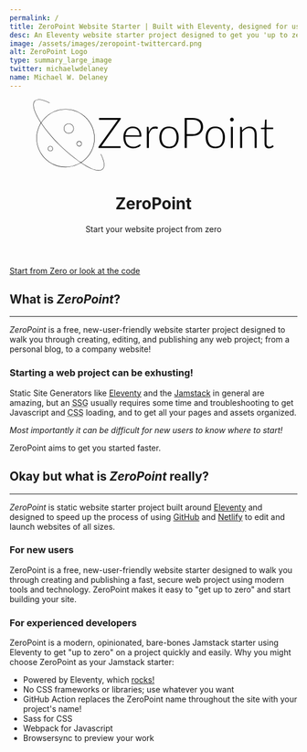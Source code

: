 ```yaml
---
permalink: /
title: ZeroPoint Website Starter | Built with Eleventy, designed for use with Netlify
desc: An Eleventy website starter project designed to get you 'up to zero' and able to start working quickly. Designed for new users and professionals alike!
image: /assets/images/zeropoint-twittercard.png
alt: ZeroPoint Logo
type: summary_large_image
twitter: michaelwdelaney
name: Michael W. Delaney
---
```

<header>
  <figure class="logo">
    <svg xmlns="http://www.w3.org/2000/svg" viewBox="0 0 486.1 146.7" xml:space="preserve">
      <linearGradient id="ZeroPointGradient">
        <stop offset="10%" stop-color="#7950f2" />
        <stop offset="90%" stop-color="#f783ac" />
      </linearGradient>
      <path d="M66.5 21.8c31.8 0 57.7 25.9 57.7 57.7 0 20.5-10.7 38.5-26.8 48.7.2.2.4.3.7.4 16.2-10.4 26.9-28.5 26.9-49.1 0-32.2-26.2-58.4-58.4-58.4-20.7 0-38.8 10.8-49.2 27 .1.2.3.4.4.7 10.2-16.2 28.2-27 48.7-27zm0 115.3c-31.8 0-57.7-25.9-57.7-57.7 0-11 3.5-21.9 8.9-30.7-.1-.2-.3-.4-.4-.7-5.5 8.9-9.2 20.1-9.2 31.4 0 32.2 26.2 58.4 58.4 58.4 11.3 0 22.5-3.7 31.5-9.3-.2-.1-.4-.3-.7-.4-8.7 5.5-19.7 9-30.8 9zm270.7-93.5c-3.6-3.1-8.9-4.6-16-4.6h-15.6v60.3h4.4V75h11.2c3.3 0 6.3-.4 8.9-1.3s4.9-2.1 6.7-3.8c1.8-1.6 3.3-3.5 4.3-5.7s1.5-4.6 1.5-7.3c0-5.8-1.8-10.2-5.4-13.3zm-.2 19.1c-.8 1.8-1.9 3.3-3.4 4.6s-3.2 2.3-5.3 3.1c-2.1.7-4.5 1.1-7.1 1.1H310V42.4h11.2c5.7 0 9.9 1.3 12.7 3.8s4.3 6.1 4.3 10.7c0 2-.4 4-1.2 5.8zm44.4-.6c-1.6-1.9-3.7-3.4-6.1-4.4s-5.1-1.6-8.2-1.6-5.8.5-8.2 1.6c-2.4 1-4.4 2.5-6.1 4.4-1.7 1.9-2.9 4.2-3.8 6.9-.9 2.7-1.3 5.7-1.3 9s.4 6.3 1.3 9 2.1 5 3.8 6.9c1.7 1.9 3.7 3.4 6.1 4.4s5.1 1.5 8.2 1.5 5.8-.5 8.2-1.5 4.4-2.5 6.1-4.4c1.6-1.9 2.9-4.2 3.8-6.9.9-2.7 1.3-5.7 1.3-9s-.4-6.3-1.3-9-2.2-5-3.8-6.9zm0 23.6c-.6 2.3-1.6 4.2-2.8 5.9-1.3 1.6-2.8 2.9-4.7 3.7-1.9.9-4.1 1.3-6.6 1.3s-4.7-.4-6.6-1.3-3.5-2.1-4.7-3.7-2.2-3.6-2.9-5.9c-.6-2.3-1-4.9-1-7.7s.3-5.4 1-7.7c.6-2.3 1.6-4.3 2.9-5.9 1.3-1.6 2.8-2.9 4.7-3.8 1.9-.9 4.1-1.3 6.6-1.3s4.7.4 6.6 1.3c1.9.9 3.5 2.1 4.7 3.8 1.3 1.6 2.2 3.6 2.8 5.9.6 2.3.9 4.9.9 7.7 0 2.9-.3 5.4-.9 7.7zM213.8 61c-1.5-1.6-3.3-2.8-5.3-3.6s-4.3-1.2-6.7-1.2c-3 0-5.7.5-8.1 1.6-2.4 1.1-4.4 2.5-6 4.4s-2.9 4.1-3.8 6.7c-.9 2.6-1.3 5.4-1.3 8.4 0 3.6.5 6.8 1.4 9.6.9 2.8 2.2 5.2 3.9 7.1s3.8 3.4 6.1 4.4c2.4 1 5 1.5 7.9 1.5 1.6 0 3.2-.2 4.8-.5s3.1-.7 4.4-1.3c1.4-.5 2.6-1.2 3.8-1.9 1.1-.7 2-1.5 2.7-2.4l-1.1-1.4c-.2-.3-.5-.4-.9-.4-.3 0-.7.2-1.4.7-.6.5-1.5 1-2.5 1.6-1.1.6-2.4 1.1-3.9 1.6-1.6.5-3.4.7-5.5.7-2.4 0-4.5-.4-6.5-1.2-1.9-.8-3.6-2.1-4.9-3.7-1.4-1.6-2.4-3.7-3.2-6.1-.7-2.4-1.1-5.2-1.1-8.4v-.8h30.9c.4 0 .7-.1.9-.3s.3-.7.3-1.3c0-3-.4-5.6-1.3-7.9-.9-2.4-2.1-4.3-3.6-5.9zm-26.9 12.8c.3-2.2.8-4.2 1.5-6 .8-1.8 1.8-3.3 3-4.6 1.3-1.3 2.8-2.3 4.5-2.9 1.7-.7 3.7-1 5.9-1 1.9 0 3.7.3 5.3 1s3 1.6 4.2 2.9c1.2 1.3 2.1 2.8 2.7 4.6.6 1.8 1 3.8 1 6.1l-28.1-.1zm60-17.7c-1.6 0-3.1.2-4.5.7s-2.6 1.2-3.7 2.2c-1.1.9-2.1 2.1-2.9 3.4-.8 1.4-1.6 2.9-2.2 4.6l-.3-8.9c-.1-.5-.2-.8-.4-1s-.5-.3-1-.3h-2.2v42.4h4.1V71.8c.6-1.9 1.3-3.6 2.1-5.1s1.6-2.7 2.6-3.7 2.1-1.7 3.4-2.2c1.3-.5 2.7-.7 4.4-.7 1.1 0 2.1.1 2.8.3s1.2.3 1.6.3c.4 0 .7-.2.8-.7l.3-2.8c-.7-.4-1.4-.7-2.3-.8-.9-.2-1.8-.3-2.6-.3zm-109.6 55.3c-.2.1-.3.3-.2.5 7 13.8 8.4 24.4 3.8 29.1-2 2-4.7 3-8.2 3-8.9 0-21.7-6.5-34.7-15.3-.2.1-.4.3-.7.4 13.2 8.9 26.3 15.6 35.3 15.6 3.7 0 6.6-1.1 8.7-3.2 4.9-4.9 3.6-15.6-3.6-29.9 0-.3-.2-.3-.4-.2zM93.9 85.5c-2.9 0-5.2 2.3-5.2 5.2 0 2.9 2.3 5.2 5.2 5.2 2.9 0 5.2-2.3 5.2-5.2.1-2.8-2.3-5.2-5.2-5.2zm0 9.7c-2.5 0-4.5-2-4.5-4.5s2-4.5 4.5-4.5 4.5 2 4.5 4.5-2 4.5-4.5 4.5zm39.8-52.6h37.8l-38.4 53.6c-.1.2-.3.5-.4.7-.1.2-.1.5-.1.8v1.6H177v-3.7h-38.6l38.3-53.4c.4-.6.6-1.2.6-1.7V39h-43.6v3.6zM483 94.2c-.2-.3-.5-.4-.7-.4s-.5.1-.8.4-.8.6-1.3 1-1.2.7-1.9 1c-.7.3-1.6.4-2.6.4-.8 0-1.6-.1-2.3-.4-.7-.3-1.3-.7-1.9-1.2-.5-.5-.9-1.2-1.2-2.1-.3-.8-.4-1.8-.4-3V61.2h13.4v-3h-13.4V42H468c-.3 0-.6.1-.7.3-.2.2-.3.4-.3.7l-1 15.2-7.2.5v1.6c0 .3.1.6.3.7.2.2.5.3.8.3h6.1v29c0 3.3.8 5.8 2.4 7.4s3.8 2.4 6.7 2.4c1.8 0 3.5-.4 5.2-1.1s3-1.7 4.1-2.9l-1.4-1.9zm-36.2-33.7c-1.2-1.4-2.6-2.5-4.4-3.2s-3.8-1.1-6.2-1.1c-3.2 0-6 .7-8.6 2.2s-4.8 3.4-6.8 5.9l-.4-6.4c-.1-.7-.5-1.1-1.2-1.1h-2.3v42.4h4.1V67.4c1.9-2.5 4-4.5 6.4-5.9s5-2.1 7.7-2.1c3.7 0 6.5 1.1 8.3 3.4 1.8 2.3 2.7 5.4 2.7 9.4v27.1h4.1V72.2c0-2.5-.3-4.7-.9-6.7-.5-2-1.4-3.6-2.5-5zm-158.3 1.6c-1.6-1.9-3.7-3.4-6.1-4.4s-5.1-1.6-8.2-1.6c-3 0-5.8.5-8.2 1.6-2.4 1-4.4 2.5-6.1 4.4-1.7 1.9-2.9 4.2-3.8 6.9-.9 2.7-1.3 5.7-1.3 9s.4 6.3 1.3 9 2.1 5 3.8 6.9 3.7 3.4 6.1 4.4 5.1 1.5 8.2 1.5c3 0 5.8-.5 8.2-1.5 2.4-1 4.4-2.5 6.1-4.4 1.6-1.9 2.9-4.2 3.8-6.9.9-2.7 1.3-5.7 1.3-9s-.4-6.3-1.3-9-2.2-5-3.8-6.9zm-.1 23.6c-.6 2.3-1.6 4.2-2.8 5.9-1.3 1.6-2.8 2.9-4.7 3.7-1.9.9-4.1 1.3-6.6 1.3s-4.7-.4-6.6-1.3-3.5-2.1-4.7-3.7c-1.3-1.6-2.2-3.6-2.9-5.9s-1-4.9-1-7.7.3-5.4 1-7.7c.6-2.3 1.6-4.3 2.9-5.9 1.3-1.6 2.8-2.9 4.7-3.8 1.9-.9 4.1-1.3 6.6-1.3s4.7.4 6.6 1.3c1.9.9 3.5 2.1 4.7 3.8 1.3 1.6 2.2 3.6 2.8 5.9.6 2.3.9 4.9.9 7.7.1 2.9-.3 5.4-.9 7.7zm110-28.9h4v42.4h-4V56.8zm-396-44c0-3.4.9-5.9 2.6-7.7C9.7.4 20.3 1.8 34.1 8.9c.2.1.4 0 .5-.2s0-.4-.2-.5C20.1.9 9.5-.4 4.5 4.6c-1.8 1.8-2.8 4.6-2.8 8.2 0 8.6 5.6 21.4 15.2 36 .1-.2.3-.4.4-.7C7.9 33.8 2.4 21.2 2.4 12.8zM36 95.4c-2.8 0-5.1 2.3-5.1 5.1s2.3 5.1 5.1 5.1 5.1-2.3 5.1-5.1-2.3-5.1-5.1-5.1zm0 9.5c-2.4 0-4.4-2-4.4-4.4s2-4.4 4.4-4.4 4.4 2 4.4 4.4-2 4.4-4.4 4.4zM17.3 48.1c-.1.2-.3.4-.4.7 9 13.6 21.9 29.4 36.5 43.9 9.4 9.4 27.1 24.9 44 36.4.2-.1.4-.3.7-.4-16.9-11.5-34.7-27-44.1-36.5-14.7-14.7-27.7-30.5-36.7-44.1zm55.7 2c-5.5 0-10 4.5-10 10s4.5 10 10 10 10-4.5 10-10-4.5-10-10-10zm0 19.3c-5.1 0-9.3-4.2-9.3-9.3s4.2-9.3 9.3-9.3 9.3 4.2 9.3 9.3-4.2 9.3-9.3 9.3zm330.1-29.9c-.3-.3-.7-.6-1.2-.8s-.9-.3-1.5-.3c-.5 0-1 .1-1.4.3-.5.2-.9.5-1.2.8-.3.3-.6.7-.8 1.2s-.3 1-.3 1.5.1 1 .3 1.4c.2.4.5.8.8 1.2.3.3.7.6 1.2.8s.9.3 1.4.3 1-.1 1.5-.3.9-.5 1.2-.8c.3-.3.6-.7.8-1.2.2-.4.3-.9.3-1.4s-.1-1-.3-1.5c-.2-.4-.5-.8-.8-1.2z"/></svg>
  </figure>
  <h1 class="visually-hidden">ZeroPoint</h1>
  <p class="lead">Start your website project from zero</p>
</header>

<section class="get-started">
  <a class="button button-launch" href="https://github.com/MWDelaney/ZeroPoint/generate">
    Start from Zero
  </a>
  <a class="button button-code" href="https://github.com/MWDelaney/ZeroPoint">
    or look at the code
  </a>
</section>

<section class="what">
  <h2>What is <em>ZeroPoint</em>?</h2>
  <hr>
  <p>
    <em>ZeroPoint</em> is a free, new-user-friendly website starter project designed to walk you through creating, editing, and publishing any web project; from a personal blog, to a company website!
  </p>
  <h3>Starting a web project can be exhusting!</h3>
  <p>
    Static Site Generators like <a href="https://11ty.dev">Eleventy</a> and the <a href="https://jamstack.org">Jamstack</a> in general are amazing, but an <abbr title="Static Site Generator">SSG</abbr> usually requires some time and troubleshooting to get Javascript and <abbr title="Cascading Stylesheets">CSS</abbr> loading, and to get all your pages and assets organized.
  </p>
  <p>
    <em>Most importantly it can be difficult for new users to know where to start!</em>
  </p>
  <p>
    ZeroPoint aims to get you started faster.
  </p>
</section>

<section class="what-really">
  <h2>Okay but what is <em>ZeroPoint</em> really?</h2>
  <hr>
  <p>
  <em>ZeroPoint</em> is static website starter project built around <a href="https://eleventy.dev">Eleventy</a> and designed to speed up the process of using <a href="https://github.com">GitHub</a> and <a href="http://netlify.com">Netlify</a> to edit and launch websites of all sizes.

  <h3>For new users</h3>
  <p>ZeroPoint is a free, new-user-friendly website starter designed to walk you through creating and publishing a fast, secure web project using modern tools and technology. ZeroPoint makes it easy to "get up to zero" and start building your site.</p>

  <h3>For experienced developers</h3>
  <p>ZeroPoint is a modern, opinionated, bare-bones Jamstack starter using Eleventy to get "up to zero" on a project quickly and easily. Why you might choose ZeroPoint as your Jamstack starter:</p>
  <ul>
    <li>Powered by Eleventy, which <a href="http://11ty.rocks">rocks!</a>
    <li>No CSS frameworks or libraries; use whatever you want</li>
    <li>GitHub Action replaces the ZeroPoint name throughout the site with your project's name!</li>
    <li>Sass for CSS</li>
    <li>Webpack for Javascript</li>
    <li>Browsersync to preview your work</li>
</section>
